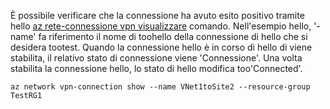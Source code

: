 È possibile verificare che la connessione ha avuto esito positivo tramite hello [az rete-connessione vpn visualizzare](/cli/azure/network/vpn-connection#show) comando. Nell'esempio hello, '-name' fa riferimento il nome di toohello della connessione di hello che si desidera tootest. Quando la connessione hello è in corso di hello di viene stabilita, il relativo stato di connessione viene 'Connessione'. Una volta stabilita la connessione hello, lo stato di hello modifica too'Connected'.

```azurecli
az network vpn-connection show --name VNet1toSite2 --resource-group TestRG1
```

